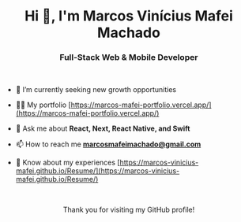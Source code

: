 <h1 align="center">Hi 👋, I'm Marcos Vinícius Mafei Machado</h1>
<h3 align="center">Full-Stack Web & Mobile Developer</h3>

<br/>

- 🔭 I’m currently seeking new growth opportunities

- 👨‍💻 My portfolio [https://marcos-mafei-portfolio.vercel.app/](https://marcos-mafei-portfolio.vercel.app/)

- 💬 Ask me about **React, Next, React Native, and Swift**

- 📫 How to reach me **marcosmafeimachado@gmail.com**

- 📄 Know about my experiences [https://marcos-vinicius-mafei.github.io/Resume/](https://marcos-vinicius-mafei.github.io/Resume/)

  <br/>

<p align="center">Thank you for visiting my GitHub profile!</p>
